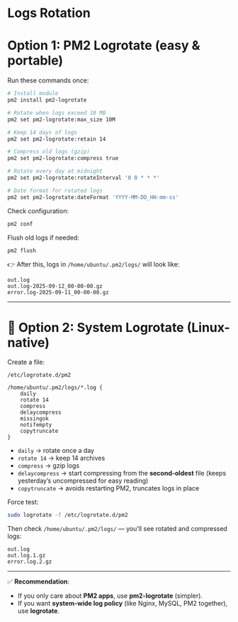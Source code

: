 # Logs Rotation

# Option 1: PM2 Logrotate (easy & portable)

Run these commands once:

```bash
# Install module
pm2 install pm2-logrotate

# Rotate when logs exceed 10 MB
pm2 set pm2-logrotate:max_size 10M

# Keep 14 days of logs
pm2 set pm2-logrotate:retain 14

# Compress old logs (gzip)
pm2 set pm2-logrotate:compress true

# Rotate every day at midnight
pm2 set pm2-logrotate:rotateInterval '0 0 * * *'

# Date format for rotated logs
pm2 set pm2-logrotate:dateFormat 'YYYY-MM-DD_HH-mm-ss'
```

Check configuration:

```bash
pm2 conf
```

Flush old logs if needed:

```bash
pm2 flush
```

👉 After this, logs in `/home/ubuntu/.pm2/logs/` will look like:

```
out.log
out.log-2025-09-12_00-00-00.gz
error.log-2025-09-11_00-00-00.gz
```

---

# 🔹 Option 2: System Logrotate (Linux-native)

Create a file:

`/etc/logrotate.d/pm2`

```
/home/ubuntu/.pm2/logs/*.log {
    daily
    rotate 14
    compress
    delaycompress
    missingok
    notifempty
    copytruncate
}
```

- `daily` → rotate once a day
- `rotate 14` → keep 14 archives
- `compress` → gzip logs
- `delaycompress` → start compressing from the **second-oldest** file (keeps yesterday’s uncompressed for easy reading)
- `copytruncate` → avoids restarting PM2, truncates logs in place

Force test:

```bash
sudo logrotate -f /etc/logrotate.d/pm2
```

Then check `/home/ubuntu/.pm2/logs/` — you’ll see rotated and compressed logs:

```
out.log
out.log.1.gz
error.log.2.gz
```

---

✅ **Recommendation**:

- If you only care about **PM2 apps**, use **pm2-logrotate** (simpler).
- If you want **system-wide log policy** (like Nginx, MySQL, PM2 together), use **logrotate**.
